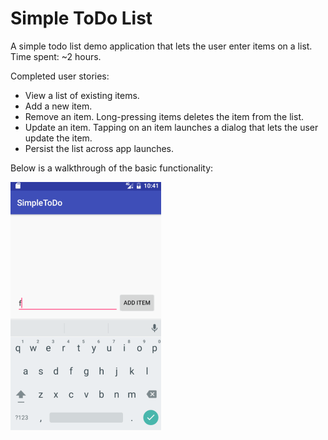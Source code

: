 # Simple ToDo List
A simple todo list demo application that lets the user enter items on a list.
Time spent: ~2 hours.

Completed user stories:
* View a list of existing items.
* Add a new item.
* Remove an item. Long-pressing items deletes the item from the list.
* Update an item. Tapping on an item launches a dialog that lets the user update the item.
* Persist the list across app launches.


Below is a walkthrough of the basic functionality:

![](https://raw.githubusercontent.com/petrucci34/SimpleToDo/master/simpleToDoDemo.gif)
